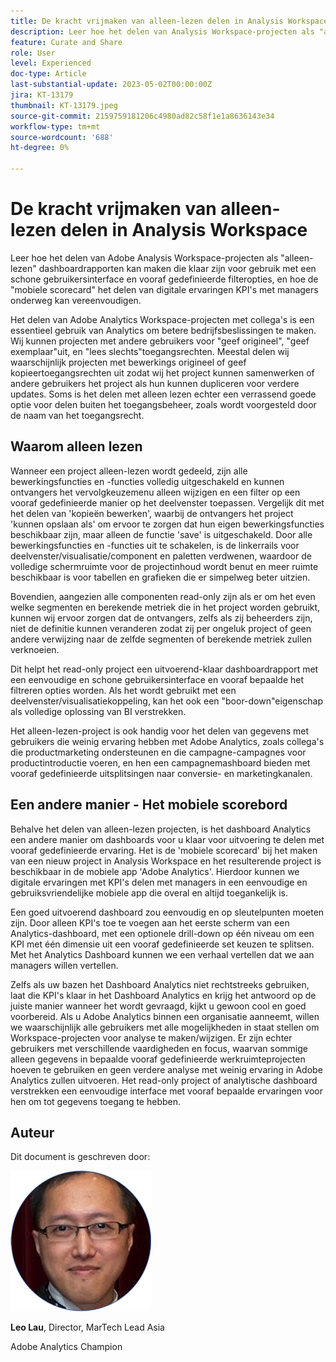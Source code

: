 ```yaml
---
title: De kracht vrijmaken van alleen-lezen delen in Analysis Workspace
description: Leer hoe het delen van Analysis Workspace-projecten als "alleen-lezen" dashboardrapporten kan maken die klaar zijn voor gebruik met een schone gebruikersinterface en vooraf gedefinieerde filteropties, en hoe de "mobiele scorecard" het delen van digitale ervaringen KPI's met managers onderweg kan vereenvoudigen.
feature: Curate and Share
role: User
level: Experienced
doc-type: Article
last-substantial-update: 2023-05-02T00:00:00Z
jira: KT-13179
thumbnail: KT-13179.jpeg
source-git-commit: 2159759181206c4980ad82c58f1e1a8636143e34
workflow-type: tm+mt
source-wordcount: '688'
ht-degree: 0%

---
```



# De kracht vrijmaken van alleen-lezen delen in Analysis Workspace

Leer hoe het delen van Adobe Analysis Workspace-projecten als &quot;alleen-lezen&quot; dashboardrapporten kan maken die klaar zijn voor gebruik met een schone gebruikersinterface en vooraf gedefinieerde filteropties, en hoe de &quot;mobiele scorecard&quot; het delen van digitale ervaringen KPI&#39;s met managers onderweg kan vereenvoudigen.

Het delen van Adobe Analytics Workspace-projecten met collega&#39;s is een essentieel gebruik van Analytics om betere bedrijfsbeslissingen te maken. Wij kunnen projecten met andere gebruikers voor &quot;geef origineel&quot;, &quot;geef exemplaar&quot;uit, en &quot;lees slechts&quot;toegangsrechten. Meestal delen wij waarschijnlijk projecten met bewerkings origineel of geef kopieertoegangsrechten uit zodat wij het project kunnen samenwerken of andere gebruikers het project als hun kunnen dupliceren voor verdere updates. Soms is het delen met alleen lezen echter een verrassend goede optie voor delen buiten het toegangsbeheer, zoals wordt voorgesteld door de naam van het toegangsrecht.

## Waarom alleen lezen

Wanneer een project alleen-lezen wordt gedeeld, zijn alle bewerkingsfuncties en -functies volledig uitgeschakeld en kunnen ontvangers het vervolgkeuzemenu alleen wijzigen en een filter op een vooraf gedefinieerde manier op het deelvenster toepassen. Vergelijk dit met het delen van &#39;kopieën bewerken&#39;, waarbij de ontvangers het project &#39;kunnen opslaan als&#39; om ervoor te zorgen dat hun eigen bewerkingsfuncties beschikbaar zijn, maar alleen de functie &#39;save&#39; is uitgeschakeld. Door alle bewerkingsfuncties en -functies uit te schakelen, is de linkerrails voor deelvenster/visualisatie/component en paletten verdwenen, waardoor de volledige schermruimte voor de projectinhoud wordt benut en meer ruimte beschikbaar is voor tabellen en grafieken die er simpelweg beter uitzien.

Bovendien, aangezien alle componenten read-only zijn als er om het even welke segmenten en berekende metriek die in het project worden gebruikt, kunnen wij ervoor zorgen dat de ontvangers, zelfs als zij beheerders zijn, niet de definitie kunnen veranderen zodat zij per ongeluk project of geen andere verwijzing naar de zelfde segmenten of berekende metriek zullen verknoeien.

Dit helpt het read-only project een uitvoerend-klaar dashboardrapport met een eenvoudige en schone gebruikersinterface en vooraf bepaalde het filtreren opties worden. Als het wordt gebruikt met een deelvenster/visualisatiekoppeling, kan het ook een &quot;boor-down&quot;eigenschap als volledige oplossing van BI verstrekken.

Het alleen-lezen-project is ook handig voor het delen van gegevens met gebruikers die weinig ervaring hebben met Adobe Analytics, zoals collega&#39;s die productmarketing ondersteunen en die campagne-campagnes voor productintroductie voeren, en hen een campagnemashboard bieden met vooraf gedefinieerde uitsplitsingen naar conversie- en marketingkanalen.

## Een andere manier - Het mobiele scorebord

Behalve het delen van alleen-lezen projecten, is het dashboard Analytics een andere manier om dashboards voor u klaar voor uitvoering te delen met vooraf gedefinieerde ervaring. Het is de &#39;mobiele scorecard&#39; bij het maken van een nieuw project in Analysis Workspace en het resulterende project is beschikbaar in de mobiele app &#39;Adobe Analytics&#39;. Hierdoor kunnen we digitale ervaringen met KPI&#39;s delen met managers in een eenvoudige en gebruiksvriendelijke mobiele app die overal en altijd toegankelijk is.

Een goed uitvoerend dashboard zou eenvoudig en op sleutelpunten moeten zijn. Door alleen KPI&#39;s toe te voegen aan het eerste scherm van een Analytics-dashboard, met een optionele drill-down op één niveau om een KPI met één dimensie uit een vooraf gedefinieerde set keuzen te splitsen. Met het Analytics Dashboard kunnen we een verhaal vertellen dat we aan managers willen vertellen.

Zelfs als uw bazen het Dashboard Analytics niet rechtstreeks gebruiken, laat die KPI&#39;s klaar in het Dashboard Analytics en krijg het antwoord op de juiste manier wanneer het wordt gevraagd, kijkt u gewoon cool en goed voorbereid.
Als u Adobe Analytics binnen een organisatie aanneemt, willen we waarschijnlijk alle gebruikers met alle mogelijkheden in staat stellen om Workspace-projecten voor analyse te maken/wijzigen. Er zijn echter gebruikers met verschillende vaardigheden en focus, waarvan sommige alleen gegevens in bepaalde vooraf gedefinieerde werkruimteprojecten hoeven te gebruiken en geen verdere analyse met weinig ervaring in Adobe Analytics zullen uitvoeren. Het read-only project of analytische dashboard verstrekken een eenvoudige interface met vooraf bepaalde ervaringen voor hen om tot gegevens toegang te hebben.

## Auteur

Dit document is geschreven door:

![Leo Lau](assets/leo_headshot.png)

**Leo Lau**, Director, MarTech Lead Asia

Adobe Analytics Champion

